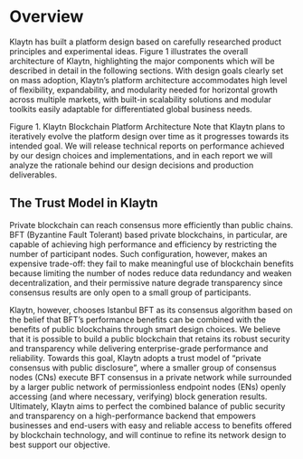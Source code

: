 # Overview
Klaytn has built a platform design based on carefully researched product principles and experimental ideas. Figure 1 illustrates the overall architecture of Klaytn, highlighting the major components which will be described in detail in the following sections. With design goals clearly set on mass adoption, Klaytn’s platform architecture accommodates high level of flexibility, expandability, and modularity needed for horizontal growth across multiple markets, with built-in scalability solutions and modular toolkits easily adaptable for differentiated global business needs.


Figure 1. Klaytn Blockchain Platform Architecture
Note that Klaytn plans to iteratively evolve the platform design over time as it progresses towards its intended goal. We will release technical reports on performance achieved by our design choices and implementations, and in each report we will analyze the rationale behind our design decisions and production deliverables.

## The Trust Model in Klaytn
Private blockchain can reach consensus more efficiently than public chains. BFT (Byzantine Fault Tolerant) based private blockchains, in particular, are capable of achieving high performance and efficiency by restricting the number of participant nodes. Such configuration, however, makes an expensive trade-off: they fail to make meaningful use of blockchain benefits because limiting the number of nodes reduce data redundancy and weaken decentralization, and their permissive nature degrade transparency since consensus results are only open to a small group of participants.

Klaytn, however, chooses Istanbul BFT as its consensus algorithm based on the belief that BFT’s performance benefits can be combined with the benefits of public blockchains through smart design choices. We believe that it is possible to build a public blockchain that retains its robust security and transparency while delivering enterprise-grade performance and reliability. Towards this goal, Klaytn adopts a trust model of “private consensus with public disclosure”, where a smaller group of consensus nodes (CNs) execute BFT consensus in a private network while surrounded by a larger public network of permissionless endpoint nodes (ENs) openly accessing (and where necessary, verifying) block generation results. Ultimately, Klaytn aims to perfect the combined balance of public security and transparency on a high-performance backend that empowers businesses and end-users with easy and reliable access to benefits offered by blockchain technology, and will continue to refine its network design to best support our objective.
